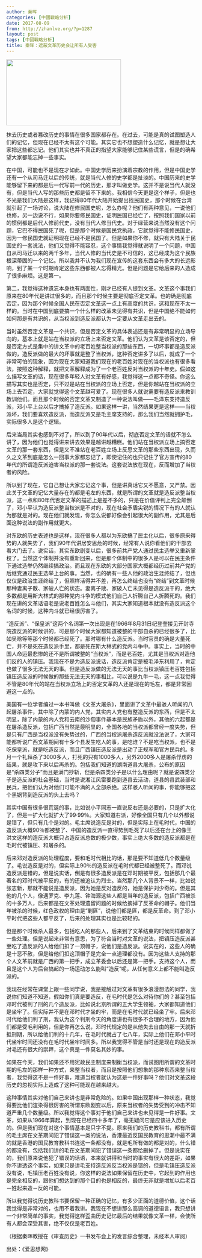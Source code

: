 ```yaml
---
author: 秦晖
categories: [中國戰略分析]
date: 2017-08-09
from: http://zhanlve.org/?p=1287
layout: post
tags: [中國戰略分析]
title: 秦晖：遮蔽文革历史会让所有人受害
---
```


<div id="entry">
<div class="at-above-post addthis_tool" data-url="http://zhanlve.org/?p=1287">
</div>
<p>
<a href="http://zhanlve.org/?attachment_id=1288" rel="attachment wp-att-1288">
<img alt="" class="aligncenter size-full wp-image-1288" height="175" sizes="(max-width: 305px) 100vw, 305px" src="http://zhanlve.org/wp-content/uploads/2017/08/秦晖qinhui-305x175.jpg" srcset="http://zhanlve.org/wp-content/uploads/2017/08/秦晖qinhui-305x175.jpg 305w, http://zhanlve.org/wp-content/uploads/2017/08/秦晖qinhui-305x175-300x172.jpg 300w" width="305"/>
</a>
</p>
<p>
  抹去历史或者篡改历史的事情在很多国家都存在。在过去，可能是真的试图塑造人们的记忆，但现在已经不太有这个可能。其实它也不想塑造什么记忆，就是想让大家把这些都忘记。他们其实也并不真正的指望大家能够记住某些谎言，但是的确希望大家都能忘掉一些事实。
 </p>
<p>
  在中国，可能也不是现在才如此。中国史学历来扮演着宗教的作用，但是中国史学还有一个从司马迁以后的传统，就是当代人修的史学都是扯淡的。中国历来的史学能够留下来的都是后一代写前一代的历史，那才叫做史学。这并不是说当代人就没有，但是当代人写的那些历史都是留不下来的。我相信今天更是这个样子，但是也不光是我们大陆是这样，我记得80年代大陆开始提出找民国史，那个时候在台湾就引起了一场讨论，说大陆在修民国史呢，怎么办呢？他们有两种意见，一说他们也修，另一边说不行，如果你要修民国史，证明民国已经亡了，按照我们国家以前的惯例都是后代人修前代史，没有当代人修当代史。对于绿营来说当然没有这个问题，它巴不得民国死了呢，但是那个时候是国民党执政，它就觉得不能修民国史，因为一修民国史就证明现在已经不是民国了。但是如果你不修，就只有大陆关于民国史的一套说法，他们又觉得不能容忍，这个事情我觉得就说明了一个问题，中国自从司马迁以来的两千多年，当代人修的当代史是不可信的，这已经成为这个民族根深蒂固的一个记忆。所以我并不认为我们现在宣传的这套东西会有多大的长远影响，到了某一个时期肯定这些东西都被人忘得精光。但是问题是它给后来的人造成了很多麻烦。这是第一。
 </p>
<p>
  第二，我觉得这种遗忘本身也有两面性，刚才已经有人提到文革。文革这个事我们原来在80年代是讲过很多的，而且那个时候主要是彻底否定文革。也的确是彻底否定，因为那个时候全国人民在否定文革这一点上有高度的共识，这和现在不太一样的。当时在中国到底要搞一个什么样的改革未见得有共识，但是中国绝不能如何如何那是有共识的，从当权派到造反派都认为一定要从文革走出去的。
 </p>
<p>
  当时虽然否定文革是一个共识，但是否定文革的具体表述还是有非常明显的立场导向的，基本上就是站在当权派的立场上来否定文革。他们认为文革是该否定的，但是否定方式是集中的讲文革中的老百姓整当权派的那些东西，一切坏事都是造反派做的，造反派做的最大的坏事就是整了当权派，这种否定讲多了以后，就成了一个非常可怕的现象，因为现在大家知道我们现在的老百姓对现在的当权派也有很多看法，按照这种解释，就把文革解释成为了一个老百姓反对当权派的十年史。假如这么描写文革的话，现在很多年轻人对文革有好感，我觉得这一点都不奇怪。你这么描写其实也是否定，只不过是站在当权派的立场上否定，但是你越站在当权派的立场上去否定，大家就觉得这个文革越可爱了。现在很多人就说需要有造反派来教训教训他们。而且那个时候的否定文革又制造了一种说法叫做——毛泽东支持造反派，邓小平上台以后才搞掉了造反派。如果这样一讲，当然结果更是这样——当权派坏，我们要喜欢造反派，而造反派又是毛主席支持的，那么我们当然就拥护毛，实际很多人是这个逻辑。
 </p>
<p>
  后来当局其实也感到不对了，所以到了90年代以后，彻底否定文革的话就不怎么讲了，因为他们也觉得讲来讲去效果是越讲越糟糕。他们站在当权派立场上搞否定文革的那一套东西，但是又不准站在老百姓立场上反思文革的那些东西出现，久而久之文革到底是怎么一回事大家都忘记了，即使记住的也只记住了官方宣传的80年代的所谓造反派迫害当权派的那一套说法。这套说法放在现在，反而增加了当权者的风险。
 </p>
<p>
  所以到了现在，它自己想让大家忘记这个事，但是讲真话它又不愿意，又严禁。因此关于文革的记忆大量存在的都是毛左的东西，就是所谓的文革就是造反派整当权派，这一点和80年代否定文革的描述上是差不多的，只是在价值评判上完全颠倒了，邓小平认为造反派整当权派是不对的，现在社会矛盾尖锐的情况下有的人就认为那就是对的。现在他们就发现，你怎么说都好像会引起很大的副作用，尤其是后面这种说法的副作用就更大。
 </p>
<p>
  对东欧的历史表述也是这样，现在很多人都以为东欧搞了民主化以后，很多原来得势的人就失势了，我们90年代讲居安思危的时候，经常有人说你看他们的干部去看大门去了。说实话，其实东欧剧变以后，很多前共产党人通过民主选举又重新掌权了。当然这个体制并没有重新回来，但是那个体制中的很多人是可以在民主条件下通过选举仍然继续搞政治。而且现在东欧的大部分国家大概都经历过前共产党的后继党通过民主选举上台的事。当然，也的确有一些人他的政治生涯终结了，但也仅仅是政治生涯终结了，但照样活得并不差，再怎么终结也没有“终结”到文革时候那种妻离子散、家破人亡的状态。妻离子散、家破人亡未见得是造反派干的，绝大多数都是用斯大林式的那种党内斗争的模式他们自己人折腾自己人折腾死的。我们现在讲的文革话语老是说老百姓怎么斗他们，其实大家知道根本就没有造反派这个名词的时候，这种内斗就已经很厉害了。
 </p>
<p>
  “造反派”、“保皇派”这两个名词第一次出现是在1966年8月31日纪登奎接见开封寺院造反派的时候讲的，可是那个时候大家都知道被整的干部自杀的已经很多了，比如吴晗等等那个时候都已经死了。那时哪有什么造反派。当时官员的确是大量死亡，并不是死在造反派手里，都是死在斯大林式的党内斗争中。事实上，当时的中国人命运最悲惨的还不是所谓被整的“当权派”，而是老百姓，尤其是当权派对造他们反的人的镇压。我现在不是为造反派说话，造反派肯定是被毛泽东利用了，肯定也做了很多无法无天的事。但是造反派做的无法无天的事比当权派镇压老百姓包括镇压造反派的时候做的那些无法无天的事相比，可以说是九牛一毛，这一点我觉得不管是80年代的站在当权派立场上的否定文革的人还是现在的毛左，都是非常回避这一点的。
 </p>
<p>
  美国有一位学者编过一本书叫做《文革大屠杀》，里面讲了文革中最骇人听闻的八起屠杀事件，其中除了内蒙的内人党，其实内人党也有整造反派的东西，但是不太明显，除了内蒙的内人党和云南的沙甸事件基本是民族矛盾以外，其他的六起都是在屠杀造反派，包括广西当然是最明显的，全国各地的当权派都曾经一度失势，但是只有广西是当权派没有失势过的，广西的当权派屠杀造反派就没法说了，大家可能都听说广西文革期间有十多个县发生吃人的事，是吃谁？不是吃当权派，也不是吃保皇派，就是吃造反派，而且广西镇压造反派是出动了正规军和官方民兵的。8月一个礼拜杀了3000多人，打死的只有1000多人，另外2000多人是屠杀俘虏的结果，就是攻下来以后再杀的。包括我们知道的湖南道县大屠杀，公布的原因是“杀四类分子”而且是满门抄斩，但是杀四类分子是以什么理由呢？就是说四类分子是造反派的社会基础，当时是说湘江风雷要跑到道县去活动，道县的县武装部和民兵，把他们认为对他们可能不满的人全部杀绝。这样骇人听闻的事，你能够把这个黑锅背到造反派的头上去吗？
 </p>
<p>
  其实中国有很多很荒诞的事，比如说小平同志一直说反右还是必要的，只是扩大化了，但是一扩大化就扩大了99·99％。大家知道右派，好像全国只有几个以外都说是错了，但只有几个是对的。毛主席说造反是对的，但是实际上在毛时代，中国的造反派大概90％都被整了、中国的造反派一直得势到毛死了以后还在台上的像王洪文这样的造反派大概只占造反派总数的极少数，事实上绝大多数的造反派都是在毛时代被镇压、和屠杀的。
 </p>
<p>
  后来邓对造反派的处理程度，要和毛时代相比的话，那是要不知道低几个数量级了。毛说造反是对的，但实际上90％的造反派在毛时代都已经被整死了。而邓说造反派是错的，但是说实话，倒是有很多造反派是在邓时期被平反，包括那几个最著名的邓时代被平反的，有的还被追认为烈士。当然那几个人背景不一样，比如说张志新，那就不能说是造反派，因为她是反对造反的，她是保护刘少奇的。但是其他的几个人，像遇罗克、李九莲、钟海源这些人都是当年的造反派，包括广西被杀的十多万人，后来都是在文革处理遗留问题的时候给摘掉了反革命的帽子。他们当年被杀的时候，红色政权的理由是“剿匪”，说他们都是匪，都是反革命。到了邓小平时代把这些人都平反了，后来的处理其实也是比较轻的。
 </p>
<p>
  但是那个时候杀人最多，包括吃人的那些人，后来到了文革结束的时候同样都做了一些处理。但是说起来非常有意思，为了符合当时对文革的说法，把镇压造反派甚至吃了造反派的人给他们扣了一顶帽子，说他们是造反派。说实在的，这些人的确是十恶不赦，但是给他们扣这顶帽子是完全一点道理都没有。因为这些人支持的那个人文革前就是广西的第一把手，成立革委会以后还是第一把手。支持这个人，而且是这个人为后台搞起的一场运动怎么能叫“造反”呢，从任何意义上都不能叫造反派的。
 </p>
<p>
  我现在经常在课堂上跟一些同学说，我是接触过对文革有很多浪漫想法的同学，我说你们知道不知道，假如你们真是要造反，在毛时代是怎么对待你们的？甚至包括邓时代被判了刑的几个造反派，比如说北京所谓的五大学生领袖，大家都知道他们是坐牢了。但实际并不是在邓时代才坐的牢，而是在毛时代就已经坐了牢。后来邓时代给他们判了刑，我认为这个判刑今天的角度讲也有很多不合理的地方，因为他们都是受毛利用的，但是你再怎么说，邓时代规定的是从他失去自由的那一天就折抵刑期，所以给他们判的十几年，在毛时代就占了七八年，实际上他们在邓小平时代坐牢时间还没有在毛时代坐牢时间多。所以我觉得不管是当时还是现在的造反派对毛还有很大的崇拜，这个真是一件莫名其妙的事。
 </p>
<p>
  如果在今天，我们如果还不用宪政民主制度来制衡当权派，而试图用所谓的文革时期的毛左的那样一种方式，来整当权者，而且是按照他们想象的那种东西来整当权者，我觉得这不是一件好事，难道当权者就认为这是一件好事吗？他们对文革这段历史的忽视实际上造成了这种可能现在越来越大。
 </p>
<p>
  这种事情其实对他们自己来讲也是非常危险的。如果中国出现那样一种状态，我觉得要比他们渲染得很厉害的所谓东欧剧变以后，原来当权者的失势受到的冲击不知道严重几个数量级。所以我觉得这个事对于他们自己来讲也未见得是一件好事。文革，如果从1966年算起，到现在已经四十多年了，毫无疑问它是应该进入历史的。但是我们现在对这个事情基本是只字不提。原来我们的历史教科书，都有所谓的毛主席在文革期间犯了错误这一类的说法，香港最近反国民教育的思潮中最不满的就是香港的国民教育教科书连这一条都没有，就是毛所有做的都是对的，什么错的都没有，包括我们讲的毛在文革期间犯了错误这一条都给删掉了。但是说实在的，我们原来说他犯了错误的话语，本来就讲得和当时的事实有很大的差距，如果你不讲透这个事实，如果只是讲毛支持造反派反当权派是错的，但是毛镇压造反派没有说，毛镇压老百姓没有说，你这样的说法如果保留在历史中，它起到的作用也是完全相反的，跟他们想达到的那个目的也是相反的，最终无非就是增加以后老百－姓起来造－反的可能。
 </p>
<p>
  所以我觉得说历史教科书要保留一种正确的记忆，有多少正面的道德价值，这个话我觉得是非常对的，也用不着我讲。我现在不想讲那么高调的道德语言，我只想讲一个非常简单的事实，我觉得这样歪曲历史记忆最后的结果就像文革一样，会使所有人都会深受其害，绝不仅仅是老百姓。
 </p>
<p>
  （根据秦晖教授在《审查历史》一书发布会上的发言综合整理，未经本人审阅）
 </p>
<p>
  出处：《爱思想网》
 </p>
<div>
</div>
<!-- AddThis Advanced Settings above via filter on the_content -->
<!-- AddThis Advanced Settings below via filter on the_content -->
<!-- AddThis Advanced Settings generic via filter on the_content -->
<!-- AddThis Share Buttons above via filter on the_content -->
<!-- AddThis Share Buttons below via filter on the_content -->
<div class="at-below-post addthis_tool" data-url="http://zhanlve.org/?p=1287">
</div>
<!-- AddThis Share Buttons generic via filter on the_content -->
</div>
